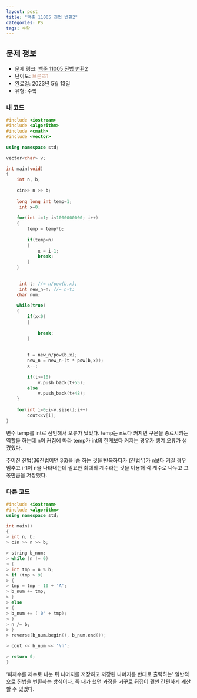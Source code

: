 ```yaml
---
layout: post
title: "백준 11005 진법 변환2"
categories: PS
tags: 수학
---
```


## 문제 정보
- 문제 링크: [백준 11005 진법 변환2](https://www.acmicpc.net/problem/11005)
- 난이도: <span style="color:#D2A28D">브론즈1</span>
- 완료일: 2023년 5월 13일
- 유형: 수학

### 내 코드

```C++
#include <iostream>
#include <algorithm>
#include <cmath>
#include <vector>

using namespace std;

vector<char> v;

int main(void)
{
	int n, b;
	
	cin>> n >> b;
	
	long long int temp=1;
	 int x=0;
	
	for(int i=1; i<1000000000; i++)
	{
		temp = temp*b;
		
		if(temp>n)
		{
			x = i-1;
			break;
		}
	}
	
	
	 int t; //= n/pow(b,x);
	 int new_n=n; //= n-t;
	char num;
	
	while(true)
	{
		if(x<0)
		{
			
			break;
		}
		
		
		t = new_n/pow(b,x);
		new_n = new_n-(t * pow(b,x));
		x--;
		
		if(t>=10)
			v.push_back(t+55);
		else
			v.push_back(t+48);
	}
	
	for(int i=0;i<v.size();i++)
		cout<<v[i];
}
```

변수 temp를 int로 선언해서 오류가 났었다. temp는 n보다 커지면 구문을 종료시키는 역할을 하는데 n이 커짐에 따라 temp가 int의 한계보다 커지는 경우가 생겨 오류가 생겼었다. 

주어진 진법(36진법이면 36)을 i승 하는 것을 반복하다가 (진법^i)가 n보다 커질 경우 멈추고 i-1이 n을 나타내는데 필요한 최대의 계수라는 것을 이용해 각 계수로 나누고 그 몫만큼을 저장했다.

### 다른 코드

```C++
#include <iostream>
#include <algorithm>
using namespace std;

int main()
{
> int n, b;
> cin >> n >> b;

> string b_num;
> while (n != 0)
> {
> int tmp = n % b;
> if (tmp > 9)
> {
> tmp = tmp - 10 + 'A';
> b_num += tmp;
> }
> else
> {
> b_num += ('0' + tmp);
> }
> n /= b;
> }
> reverse(b_num.begin(), b_num.end());

> cout << b_num << '\n';

> return 0;
}
```

‘피제수를 제수로 나눈 뒤 나머지를 저장하고 저장된 나머지를 반대로 출력하는’ 일반적으로 진법을 변환하는 방식이다. 즉 내가 했던 과정을 거꾸로 뒤집어 훨씬 간편하게 계산할 수 있었다.
